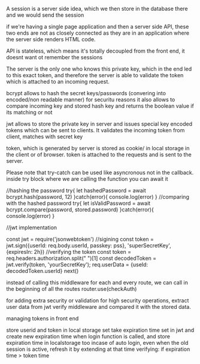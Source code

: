 A session is a server side idea, which we then store in the database there and we would send the session

if we're having a single page application and then a server side API, these two ends are not as closely connected as they are in an application where the server side renders HTML code.

API is stateless, which means it's totally decoupled from the front end, it doesnt want ot remember the sessions 

The server is the only one who knows this private key, which in the end led to this exact token, and therefore the server is able to validate the token which is attached to an incoming request.

bcrypt allows to hash the secret keys/passwords (convering into encoded/non readable manner) for securitu reasons
it also allows to compare incoming key and stored hash key and returns the boolean value if its matching or not

jwt allows to store the private key in server and issues special key encoded tokens which can be sent to clients. It validates the incoming token from client, matches with secret key

token, which is generated by server is stored as cookie/ in local storage in the client or of browser. token is attached to the requests and is sent to the server.

Please note that try-catch can be used like asyncronous not in the callback. inside try block where we are calling the function you can await it

//hashing the password
try{
    let hashedPassword = await bcrypt.hash(password, 12)
}catch(error){
    console.log(error)
}
//comparing with the hashed password
try{
    let isValidPassword = await bcrypt.compare(password, stored.password)
}catch(error){
    console.log(error)
}

//jwt implementation

const jwt = require('jsonwebtoken')
//sigining
const token = jwt.sign({userId: req.body.userId, passkey: pss}, 'superSecretKey', {expiresIn: 2h})
//verifying the token
const token =  req.headers.authorization.split(" ")[1]
const decodedToken =  jwt.verify(token, 'yourSecretKey');
req.userData = {useId: decodedToken.userId}
next()

instead of calling this middleware for each and every route, we can call in the beginning of all the routes
router.use(checkAuth)

for adding extra security or validation for high security operations, extract user data from jwt verify middleware and compared it with the stored data.

managing tokens in front end

store userid and token in local storage
set take expiration time set in jwt and create new expiration time when login function is called, and store expiration time in localstorage too
incase of auto login, even when the old session is active, refresh it by extending at that time
verifying: if expiration time > token time
